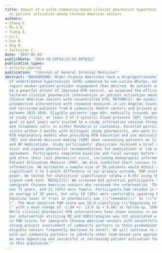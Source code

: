 ```yaml
---
title: Impact of a pilot community-based clinical pharmacist hypertension program
  on patient activation among Chinese American seniors
authors:
- Chang E.
- Ma S.B.
- Tseng A.
- Lu L.
- Guo R.
- Ong M.
- Sarkisian C.
date: '2017-01-01'
publishDate: '2024-10-10T14:22:54.897632Z'
publication_types:
- article-journal
publication: '*Journal of General Internal Medicine*'
abstract: "BACKGROUND: Older Chinese Americans have a disproportionately higher rate
  of undertreated hypertension (HTN) compared to non-Latino Whites, and Asian Americans
  report weaker patient-provider engagement than desired. As patient activation can
  be a powerful driver of improved HTN control, we assessed the efficacy of a culturally
  tailored clinical pharmacist intervention on patient activation among immigrant
  Chinese American seniors with uncontrolled HTN. METHOD(S): We conducted a pre-post,
  prospective intervention with repeated measures in Los Angeles County. We screened
  and recruited patients from 8 community health centers and private practice clinics
  between 2015-2016. Eligible patients (age 60+, medically insured, past year visit
  at study clinic, at least 2 of 3 systolic blood pressure [BP] readings above JNC-8
  goal in past year) were invited to a study information session through mailings
  and telephone calls in either Mandarin or Cantonese. Enrolled participants had 3
  visits within 3 months with bilingual study pharmacists, who were trained to elicit
  HTN explanatory models when providing HTN education and use motivational interviewing
  (MI) and shared decision-making (SDM) when counseling patients on lifestyle changes
  and BP medications. Study participants' physicians received a brief summary of each
  visit and signed pharmacist recommendations for medications or lab orders if in
  agreement. Participants completed baseline and final surveys before their first
  and after their last pharmacist visit, including demographic information and the
  Patient Activation Measure (PAM). We also conducted chart reviews to obtain clinical
  information. We estimated a sample size of 50 patients would detect a clinically
  significant 3 to 5-point difference in our primary outcome, PAM scores, with 80%
  power. We tested for statistical significance (alpha = 0.05) using the Wilcoxon
  signed rank test. RESULT(S): We screened 415 potential participants to enroll 50
  immigrant Chinese American seniors who received the intervention. The average age
  was 71 years, and 23 (47%) were female. Participants had resided in the U.S. for
  an average of 30 years, but only 10 (20%) were comfortable speaking English. Median
  baseline level of trust in pharmacists was \\\"somewhat\\\" to \\\"strongly trust\\\
  \". The mean baseline PAM score was 58.8 signifying \\\"beginning to take action,\\\
  \" with a mean change of -2.04 +/- 13.9 (p = 0.48) at follow-up. CONCLUSION(S):
  While clinical pharmacist HTN interventions have shown success in some settings,
  our intervention utilizing MI and SDMstrategies was not associated with increases
  in PAM scores for immigrant Chinese American seniors with uncontrolled HTN. Despite
  strong project involvement of community partners in these predominantly Asian neighborhoods,
  eligible seniors frequently declined to enroll. We will continue to work closely
  with our community partners to identify other team-based care approaches which may
  be more appealing and successful at increasing patient activation for HTN control
  in this population."
---
```


